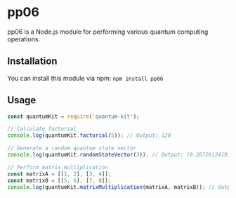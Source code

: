 # pp06

pp06 is a Node.js module for performing various quantum computing operations.

## Installation

You can install this module via npm: `npm install pp06`

## Usage
```javascript
const quantumKit = require('quantum-kit');

// Calculate factorial
console.log(quantumKit.factorial(5)); // Output: 120

// Generate a random quantum state vector
console.log(quantumKit.randomStateVector(3)); // Output: [0.2672612419124244, 0.5345224838248488, 0.8017837257372732]

// Perform matrix multiplication
const matrixA = [[1, 2], [3, 4]];
const matrixB = [[5, 6], [7, 8]];
console.log(quantumKit.matrixMultiplication(matrixA, matrixB)); // Output: [[19, 22], [43, 50]]
```